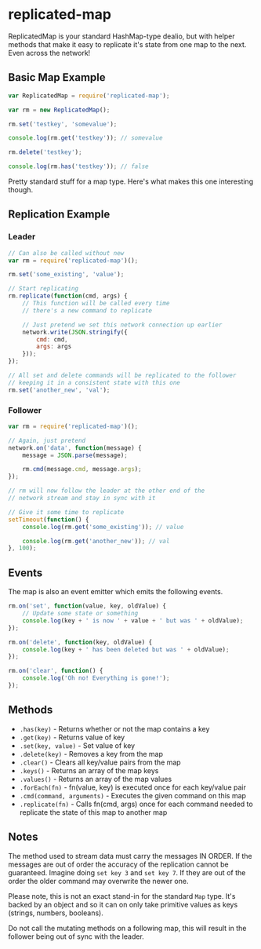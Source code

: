 # replicated-map

ReplicatedMap is your standard HashMap-type dealio, but with helper methods that make it easy to replicate it's state from one map to the next. Even across the network!


## Basic Map Example

```javascript
var ReplicatedMap = require('replicated-map');

var rm = new ReplicatedMap();

rm.set('testkey', 'somevalue');

console.log(rm.get('testkey')); // somevalue

rm.delete('testkey');

console.log(rm.has('testkey')); // false
```

Pretty standard stuff for a map type. Here's what makes this one interesting though.


## Replication Example

### Leader

```javascript
// Can also be called without new
var rm = require('replicated-map')();

rm.set('some_existing', 'value');

// Start replicating
rm.replicate(function(cmd, args) {
	// This function will be called every time
	// there's a new command to replicate

	// Just pretend we set this network connection up earlier
	network.write(JSON.stringify({
		cmd: cmd,
		args: args
	}));
});

// All set and delete commands will be replicated to the follower
// keeping it in a consistent state with this one
rm.set('another_new', 'val');
```

### Follower

```javascript
var rm = require('replicated-map')();

// Again, just pretend
network.on('data', function(message) {
	message = JSON.parse(message);

	rm.cmd(message.cmd, message.args);
});

// rm will now follow the leader at the other end of the
// network stream and stay in sync with it

// Give it some time to replicate
setTimeout(function() {
	console.log(rm.get('some_existing')); // value

	console.log(rm.get('another_new')); // val
}, 100);
```


## Events

The map is also an event emitter which emits the following events.

```javascript
rm.on('set', function(value, key, oldValue) {
	// Update some state or something
	console.log(key + ' is now ' + value + ' but was ' + oldValue);
});

rm.on('delete', function(key, oldValue) {
	console.log(key + ' has been deleted but was ' + oldValue);
});

rm.on('clear', function() {
	console.log('Oh no! Everything is gone!');
});
```

## Methods

* `.has(key)` - Returns whether or not the map contains a key
* `.get(key)` - Returns value of key
* `.set(key, value)` - Set value of key
* `.delete(key)` - Removes a key from the map
* `.clear()` - Clears all key/value pairs from the map
* `.keys()` - Returns an array of the map keys
* `.values()` - Returns an array of the map values
* `.forEach(fn)` - fn(value, key) is executed once for each key/value pair
* `.cmd(command, arguments)` - Executes the given command on this map
* `.replicate(fn)` - Calls fn(cmd, args) once for each command needed to replicate the state of this map to another map



## Notes

The method used to stream data must carry the messages IN ORDER. If the messages are out of order the accuracy of the replication cannot be guaranteed. Imagine doing `set key 3` and `set key 7`. If they are out of the order the older command may overwrite the newer one.

Please note, this is not an exact stand-in for the standard `Map` type. It's backed by an object and so it can on only take primitive values as keys (strings, numbers, booleans).

Do not call the mutating methods on a following map, this will result in the follower being out of sync with the leader.
